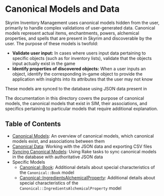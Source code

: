 # Canonical Models and Data

Skyrim Inventory Management uses canonical models hidden from the user, primarily to handle complex validations of user-generated data. Canonical models represent actual items, enchantments, powers, alchemical properties, and spells that are present in Skyrim and discoverable by the user. The purpose of these models is twofold:

* **Validate user input:** In cases where users input data pertaining to specific objects (such as for inventory lists), validate that the objects input actually exist in the game
* **Identify properties of discovered objects:** When a user inputs an object, identify the corresponding in-game object to provide the application with insights into its attributes that the user may not know

These models are synced to the database using JSON data present in

The documentation in this directory covers the purpose of canonical models, the canonical models that exist in SIM, their associations, and specifics pertaining to particular models that require additional explanation.

## Table of Contents

* [Canonical Models](/docs/canonical_models/canonical-models.md): An overview of canonical models, which canonical models exist, and associations between them
* [Canonical Data](/docs/canonical_models/canonical-data.md): Working with the JSON data and exporting CSV files
* [Syncing Canonical Models](/docs/canonical_models/syncing-canonical-models.md): Using Rake tasks to sync canonical models in the database with authoritative JSON data
* Specific Models
  * [Canonical::Book](/docs/canonical_models/canonical-book.md): Additional details about special characteristics of the `Canonical::Book` model
  * [Canonical::IngredientsAlchemicalProperty](/docs/canonical_models//canonical-ingredients-alchemical-property.md): Additional details about special characteristics of the `Canonical::IngredientsAlchemicalProperty` model